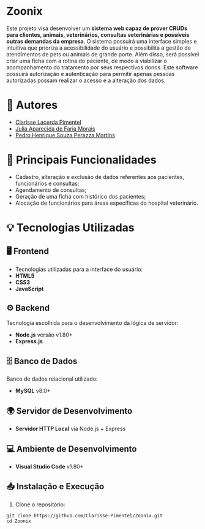 # Zoonix
Este projeto visa desenvolver um **sistema web capaz de prover CRUDs para clientes, animais, veterinários, consultas veterinárias e possíveis outras demandas da empresa**. O sistema possuirá uma interface simples e intuitiva que prioriza a acessibilidade do usuário e possibilita a gestão de atendimentos de pets ou animais de grande porte. Além disso, será possível criar uma ficha com  a rotina do paciente, de modo a viabilizar o acompanhamento do tratamento por seus respectivos donos. Este software possuirá autorização e autenticação para permitir apenas pessoas autorizadas possam realizar o acesso e a alteração dos dados.

# 👤 **Autores**
- [Clarisse Lacerda Pimentel](https://github.com/Clarisse-Pimentel)
- [Julia Aparecida de Faria Morais](https://github.com/eijuliamorais)
- [Pedro Henrique Souza Perazza Martins](https://github.com/PedroidG) 

# 🔑 **Principais Funcionalidades**
- Cadastro, alteração e exclusão de dados referentes aos pacientes, funcionários e consultas;
- Agendamento de consultas;
- Geração de uma ficha com histórico dos pacientes;
- Alocação de funcionários para áreas específicas do hospital veterinário.

# 💡 Tecnologias Utilizadas
## 🖥️ Frontend
- Tecnologias utilizadas para a interface do usuário:
- **HTML5**
- **CSS3**
- **JavaScript**

## ⚙️ Backend
Tecnologia escolhida para o desenvolvimento da lógica de servidor:
- **Node.js** versão v1.80+  
- **Express.js**

## 🗄️ Banco de Dados
Banco de dados relacional utilizado:
- **MySQL** v8.0+

## 🌍 Servidor de Desenvolvimento
- **Servidor HTTP Local** via Node.js + Express

## 💻 Ambiente de Desenvolvimento
- **Visual Studio Code** v1.80+

## 📥 Instalação e Execução
1. Clone o repositório:
```
git clone https://github.com/Clarisse-Pimentel/Zoonix.git
cd Zoonix
```
